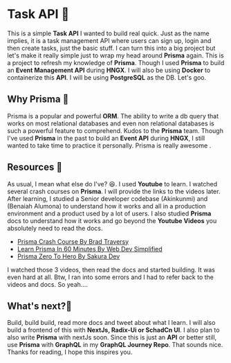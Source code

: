 # Task API 🚀

This is a simple **Task API** I wanted to build real quick. Just as the name implies, it is a task management API where users can sign up, login and then create tasks, just the basic stuff. I can turn this into a big project but let's make it really simple just to wrap my head around **Prisma** again. This is a project to refresh my knowledge of **Prisma**. Though I used **Prisma** to build an **Event Management API** during **HNGX**. I will also be using **Docker** to containerize this **API**. I will be using **PostgreSQL** as the DB. Let's goo.

## Why Prisma 🤔

Prisma is a popular and powerful **ORM**. The ability to write a db query that works on most relational databases and even non relational databases is such a powerful feature to comprehend.
Kudos to the **Prisma** team. Though I've used **Prisma** in the past to build an **Event API** during **HNGX**, I still wanted to take time to practice it personally. Prisma is really awesome
.

## Resources 🥄

As usual, I mean what else do I've? 😆. I used **Youtube** to learn. I watched several crash courses on **Prisma**. I will provide the links to the videos later. After learning, I studied a Senior developer codebase (Akinkunmi) and (Benaiah Alumona) to understand how it works and all in a production environment and a product used by a lot of users. I also studied **Prisma** docs to understand how it works and go beyond the **Youtube Videos** you absolutely need to read the docs.

- [Prisma Crash Course By Brad Traversy](https://www.youtube.com/watch?v=CYH04BJzamo&pp=ygUTcHJpc21hIGNyYXNoIGNvdXJzZQ%3D%3D)
- [Learn Prisma In 60 Minutes By Web Dev Simplified](https://www.youtube.com/watch?v=RebA5J-rlwg&pp=ygUTcHJpc21hIGNyYXNoIGNvdXJzZQ%3D%3D)
- [Prisma Zero To Hero By Sakura Dev](https://www.youtube.com/watch?v=yW6HnMUAWNU&pp=ygUTcHJpc21hIGNyYXNoIGNvdXJzZQ%3D%3D)

I watched those 3 videos, then read the docs and started building. It was even hard at all.
Btw, I ran into some errors and I had to refer back to the videos and docs. So yeah....

## What's next?🤔

Build, build build, read more docs and tweet about what I learn. I will also build a frontend of this with **NextJs, Radix-Ui or SchadCn UI**. I also plan to also write **Prisma** with nextJs soon. Since this is just an **API** or better still, use **Prisma** with **GraphQL** in my **GraphQL Journey Repo**. That sounds nice. Thanks for reading, I hope this inspires you.
